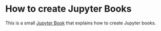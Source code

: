 # How to create Jupyter Books

This is a small [Jupyter Book](https://jupyterbook.org) that explains how to create Jupyter books.

```{tableofcontents}
```
